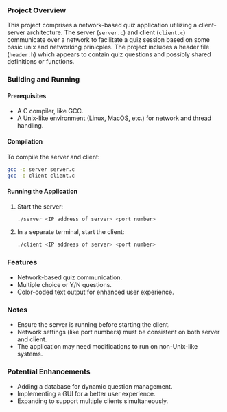 
### Project Overview
This project comprises a network-based quiz application utilizing a client-server architecture. The server (`server.c`) and client (`client.c`) communicate over a network to facilitate a quiz session based on some basic unix and networking prinicples. The project includes a header file (`header.h`) which appears to contain quiz questions and possibly shared definitions or functions.


### Building and Running
#### Prerequisites
- A C compiler, like GCC.
- A Unix-like environment (Linux, MacOS, etc.) for network and thread handling.

#### Compilation
To compile the server and client:
```bash
gcc -o server server.c
gcc -o client client.c
```

#### Running the Application
1. Start the server:
   ```bash
   ./server <IP address of server> <port number>
   ```
2. In a separate terminal, start the client:
   ```bash
   ./client <IP address of server> <port number>
   ```

### Features
- Network-based quiz communication.
- Multiple choice or Y/N questions.
- Color-coded text output for enhanced user experience.

### Notes
- Ensure the server is running before starting the client.
- Network settings (like port numbers) must be consistent on both server and client.
- The application may need modifications to run on non-Unix-like systems.

### Potential Enhancements
- Adding a database for dynamic question management.
- Implementing a GUI for a better user experience.
- Expanding to support multiple clients simultaneously.

